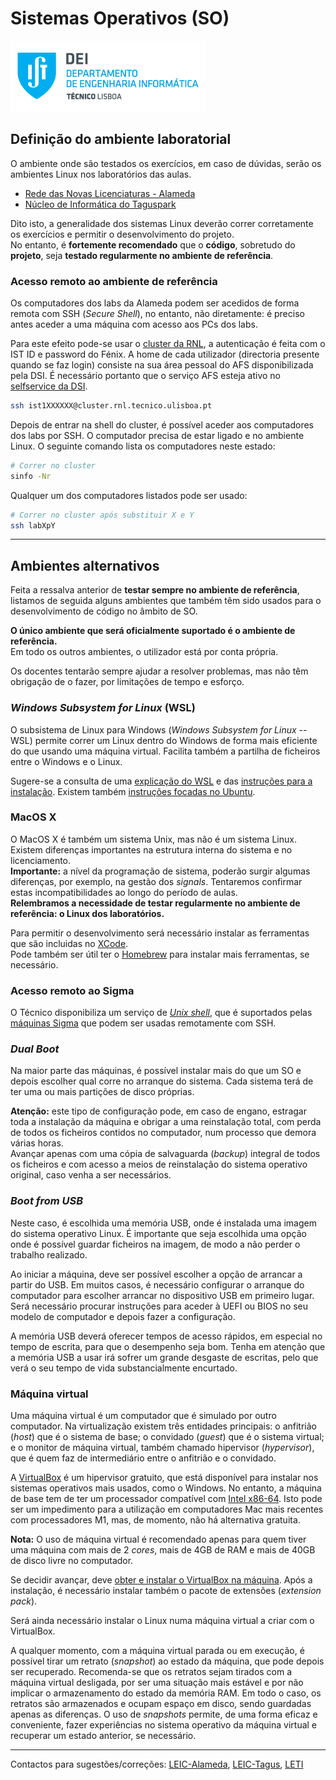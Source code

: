 # Sistemas Operativos (SO)

![IST](img/IST_DEI.png)  

## Definição do ambiente laboratorial

O ambiente onde são testados os exercícios, em caso de dúvidas, serão os ambientes Linux nos laboratórios das aulas.

- [Rede das Novas Licenciaturas - Alameda](https://rnl.tecnico.ulisboa.pt/laboratorios/software/)
- [Núcleo de Informática do Taguspark](http://groups.tecnico.ulisboa.pt/lti-tagus/software/)

Dito isto, a generalidade dos sistemas Linux deverão correr corretamente os exercícios e permitir o desenvolvimento do projeto.  
No entanto, é **fortemente recomendado** que o **código**, sobretudo do **projeto**, seja **testado regularmente no ambiente de referência**.

### Acesso remoto ao ambiente de referência

Os computadores dos labs da Alameda podem ser acedidos de forma remota com SSH (_Secure Shell_), no entanto, não diretamente: é preciso antes aceder a uma máquina com acesso aos PCs dos labs.

Para este efeito pode-se usar o [cluster da RNL](https://rnl.tecnico.ulisboa.pt/servicos/cluster/), a autenticação é feita com o IST ID e password do Fénix. A home de cada utilizador (directoria presente quando se faz login) consiste na sua área pessoal do AFS disponibilizada pela DSI. É necessário portanto que o serviço AFS esteja ativo no [selfservice da DSI](https://selfservice.dsi.tecnico.ulisboa.pt/).

```bash
ssh ist1XXXXXX@cluster.rnl.tecnico.ulisboa.pt
```

Depois de entrar na shell do cluster, é possível aceder aos computadores dos labs por SSH. O computador precisa de estar ligado e no ambiente Linux. O seguinte comando lista os computadores neste estado:

```bash
# Correr no cluster
sinfo -Nr
```

Qualquer um dos computadores listados pode ser usado:

```bash
# Correr no cluster após substituir X e Y
ssh labXpY
```

----

## Ambientes alternativos

Feita a ressalva anterior de **testar sempre no ambiente de referência**, listamos de seguida alguns ambientes que também têm sido usados para o desenvolvimento de código no âmbito de SO.

**O único ambiente que será oficialmente suportado é o ambiente de referência.**  
Em todo os outros ambientes, o utilizador está por conta própria.

Os docentes tentarão sempre ajudar a resolver problemas, mas não têm obrigação de o fazer, por limitações de tempo e esforço.

### _Windows Subsystem for Linux_ (WSL)

O subsistema de Linux para Windows (_Windows Subsystem for Linux_ -- WSL) permite correr um Linux dentro do Windows de forma mais eficiente do que usando uma máquina virtual.
Facilita também a partilha de ficheiros entre o Windows e o Linux.

Sugere-se a consulta de uma [explicação do WSL](https://learn.microsoft.com/en-us/windows/wsl/about) e das [instruções para a instalação](https://learn.microsoft.com/en-us/windows/wsl/install).
Existem também [instruções focadas no Ubuntu](https://www.omgubuntu.co.uk/how-to-install-wsl2-on-windows-10).

### MacOS X

O MacOS X é também um sistema Unix, mas não é um sistema Linux.
Existem diferenças importantes na estrutura interna do sistema e no licenciamento.  
**Importante:** a nível da programação de sistema, poderão surgir algumas diferenças, por exemplo, na gestão dos _signals_.
Tentaremos confirmar estas incompatibilidades ao longo do período de aulas.  
**Relembramos a necessidade de testar regularmente no ambiente de referência: o Linux dos laboratórios.**

Para permitir o desenvolvimento será necessário instalar as ferramentas que são incluidas no [XCode](https://developer.apple.com/xcode/).  
Pode também ser útil ter o [Homebrew](https://www.makeuseof.com/tag/install-mac-software-terminal-homebrew/) para instalar mais ferramentas, se necessário.

### Acesso remoto ao Sigma

O Técnico disponibiliza um serviço de [_Unix shell_](https://si.tecnico.ulisboa.pt/en/servicos/servidores-e-dados/unix-shell/), que é suportados pelas [máquinas Sigma](https://si.tecnico.ulisboa.pt/en/servicos/servidores-e-dados/unix-shell/acesso-ao-cluster-sigma/) que podem ser usadas remotamente com SSH.

### _Dual Boot_

Na maior parte das máquinas, é possível instalar mais do que um SO e depois escolher qual corre no arranque do sistema.
Cada sistema terá de ter uma ou mais partições de disco próprias.

**Atenção:** este tipo de configuração pode, em caso de engano, estragar toda a instalação da máquina e obrigar a uma reinstalação total, com perda de todos os ficheiros contidos no computador, num processo que demora várias horas.  
Avançar apenas com uma cópia de salvaguarda (_backup_) integral de todos os ficheiros e com acesso a meios de reinstalação do sistema operativo original, caso venha a ser necessários.

### _Boot from USB_

Neste caso, é escolhida uma memória USB, onde é instalada uma imagem do sistema operativo Linux.
É importante que seja escolhida uma opção onde é possível guardar ficheiros na imagem, de modo a não perder o trabalho realizado.

Ao iniciar a máquina, deve ser possível escolher a opção de arrancar a partir do USB.
Em muitos casos, é necessário configurar o arranque do computador para escolher arrancar no dispositivo USB em primeiro lugar.
Será necessário procurar instruções para aceder à UEFI ou BIOS no seu modelo de computador e depois fazer a configuração.

A memória USB deverá oferecer tempos de acesso rápidos, em especial no tempo de escrita, para que o desempenho seja bom.
Tenha em atenção que a memória USB a usar irá sofrer um grande desgaste de escritas, pelo que verá o seu tempo de vida substancialmente encurtado.

### Máquina virtual

Uma máquina virtual é um computador que é simulado por outro computador.
Na virtualização existem três entidades principais: o anfitrião (*host*) que é o sistema de base; o convidado (*guest*) que é o sistema virtual; e o monitor de máquina virtual, também chamado hipervisor (*hypervisor*), que é quem faz de intermediário entre o anfitrião e o convidado.

A [VirtualBox](https://www.virtualbox.org/) é um hipervisor gratuito, que está disponível para instalar nos sistemas operativos mais usados, como o Windows.
No entanto, a máquina de base tem de ter um processador compatível com [Intel x86-64](https://en.wikipedia.org/wiki/X86-64).
Isto pode ser um impedimento para a utilização em computadores Mac mais recentes com processadores M1, mas, de momento, não há alternativa gratuita.

**Nota:** O uso de máquina virtual é recomendado apenas para quem tiver uma máquina com mais de 2 _cores_, mais de 4GB de RAM e mais de 40GB de disco livre no computador.

Se decidir avançar, deve [obter e instalar o VirtualBox na máquina](https://www.virtualbox.org/wiki/Downloads).
Após a instalação, é necessário instalar também o pacote de extensões (*extension pack*).

Será ainda necessário instalar o Linux numa máquina virtual a criar com o VirtualBox.

A qualquer momento, com a máquina virtual parada ou em execução, é possível tirar um retrato (*snapshot*) ao estado da máquina, que pode depois ser recuperado.
Recomenda-se que os retratos sejam tirados com a máquina virtual desligada, por ser uma situação mais estável e por não implicar o armazenamento do estado da memória RAM.
Em todo o caso, os retratos são armazenados e ocupam espaço em disco, sendo guardadas apenas as diferenças.
O uso de *snapshots* permite, de uma forma eficaz e conveniente, fazer experiências no sistema operativo da máquina virtual e recuperar um estado anterior, se necessário.

----

Contactos para sugestões/correções: [LEIC-Alameda](mailto:leic-so-alameda@disciplinas.tecnico.ulisboa.pt), [LEIC-Tagus](mailto:leic-so-tagus@disciplinas.tecnico.ulisboa.pt), [LETI](mailto:leti-so-tagus@disciplinas.tecnico.ulisboa.pt)
